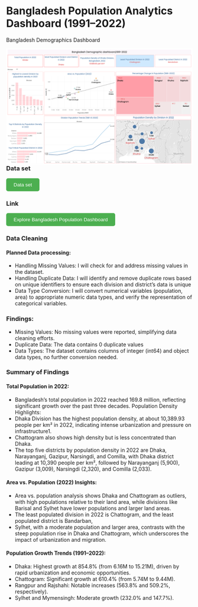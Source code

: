 # Bangladesh Population Analytics Dashboard (1991–2022)
Bangladesh Demographics Dashboard

<img align="left" alt="Home page | PBI" width="1000px" src="https://github.com/maeshakib/z_resources/blob/main/Pop%20Dashboard%20bangladesh.png" /> <br>
<br>
 

### Data set

<a href="https://www.kaggle.com/datasets/msjahid/bangladesh-districts-wise-population">
  <button style="background-color: #4CAF50; color: white; padding: 10px 20px; border: none; border-radius: 5px; cursor: pointer;">
   Data set
  </button>
</a>
 <br>

 ### Link

<a href="https://public.tableau.com/views/BangladeshPopulation2022Dashboard/PopDashboard?:language=en-US&:sid=&:redirect=auth&:display_count=n&:origin=viz_share_link">
  <button style="background-color: #4CAF50; color: white; padding: 10px 20px; border: none; border-radius: 5px; cursor: pointer;">
    Explore Bangladesh Population Dashboard
  </button>
</a>

### Data Cleaning 

#### Planned Data processing:
- Handling Missing Values: I will check for and address missing values in the dataset.
- Handling Duplicate Data: I will identify and remove duplicate rows based on unique identifiers to ensure each division and district’s data is unique
- Data Type Conversion: I will convert numerical variables (population, area) to appropriate numeric data types, and verify the representation of categorical variables.
  

### Findings:
- Missing Values: No missing values were reported, simplifying data cleaning efforts.
- Duplicate Data: The data contains 0 duplicate values
- Data Types: The dataset contains columns of integer (int64) and object data types, no further conversion needed.


### Summary of Findings

#### Total Population in 2022:
- Bangladesh’s total population in 2022 reached 169.8 million, reflecting significant growth over the past three decades.
Population Density Highlights:
- Dhaka Division has the highest population density, at about 10,389.93 people per km² in 2022, indicating intense urbanization and pressure on infrastructure1.
- Chattogram also shows high density but is less concentrated than Dhaka.
- The top five districts by population density in 2022 are Dhaka, Narayanganj, Gazipur, Narsingdi, and Comilla, with Dhaka district leading at 10,390 people per km², followed by Narayanganj (5,900), Gazipur (3,009), Narsingdi (2,320), and Comilla (2,033).

#### Area vs. Population (2022) Insights:
- Area vs. population analysis shows Dhaka and Chattogram as outliers, with high populations relative to their land area, while divisions like Barisal and Sylhet have lower populations and larger land areas.
- The least populated division in 2022 is Chattogram, and the least populated district is Bandarban,
- Sylhet, with a moderate population and larger area, contrasts with the steep population rise in Dhaka and Chattogram, which underscores the impact of urbanization and migration.

#### Population Growth Trends (1991–2022):
- Dhaka: Highest growth at 854.8% (from 6.16M to 15.21M), driven by rapid urbanization and economic opportunities.
- Chattogram: Significant growth at 610.4% (from 5.74M to 9.44M).
- Rangpur and Rajshahi: Notable increases (563.8% and 509.2%, respectively).
- Sylhet and Mymensingh: Moderate growth (232.0% and 147.7%).

